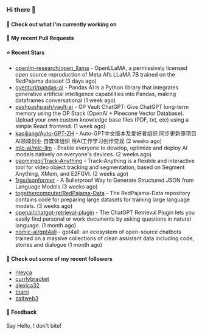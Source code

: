 ### Hi there 👋

#### 👷 Check out what I'm currently working on

#### 🔨 My recent Pull Requests


#### ⭐ Recent Stars

- [openlm-research/open_llama](https://github.com/openlm-research/open_llama) - OpenLLaMA, a permissively licensed open source reproduction of Meta AI’s LLaMA 7B trained on the RedPajama dataset (3 days ago)
- [gventuri/pandas-ai](https://github.com/gventuri/pandas-ai) - Pandas AI is a Python library that integrates generative artificial intelligence capabilities into Pandas, making dataframes conversational (1 week ago)
- [pashpashpash/vault-ai](https://github.com/pashpashpash/vault-ai) - OP Vault ChatGPT: Give ChatGPT long-term memory using the OP Stack (OpenAI &#43; Pinecone Vector Database). Upload your own custom knowledge base files (PDF, txt, etc) using a simple React frontend. (1 week ago)
- [kaqijiang/Auto-GPT-ZH](https://github.com/kaqijiang/Auto-GPT-ZH) - Auto-GPT中文版本及爱好者组织 同步更新原项目 AI领域创业 自媒体组织 用AI工作学习创作变现 (2 weeks ago)
- [mlc-ai/mlc-llm](https://github.com/mlc-ai/mlc-llm) - Enable everyone to develop, optimize and deploy AI models natively on everyone&#39;s devices. (2 weeks ago)
- [gaomingqi/Track-Anything](https://github.com/gaomingqi/Track-Anything) - Track-Anything is a flexible and interactive tool for video object tracking and segmentation, based on Segment Anything, XMem, and E2FGVI. (2 weeks ago)
- [1rgs/jsonformer](https://github.com/1rgs/jsonformer) - A Bulletproof Way to Generate Structured JSON from Language Models (3 weeks ago)
- [togethercomputer/RedPajama-Data](https://github.com/togethercomputer/RedPajama-Data) - The RedPajama-Data repository contains code for preparing large datasets for training large language models. (3 weeks ago)
- [openai/chatgpt-retrieval-plugin](https://github.com/openai/chatgpt-retrieval-plugin) - The ChatGPT Retrieval Plugin lets you easily find personal or work documents by asking questions in natural language. (1 month ago)
- [nomic-ai/gpt4all](https://github.com/nomic-ai/gpt4all) - gpt4all: an ecosystem of open-source chatbots trained on a massive collections of clean assistant data including code, stories and dialogue (1 month ago)

#### 👯 Check out some of my recent followers

- [rileyca](https://github.com/rileyca)
- [currlybracket](https://github.com/currlybracket)
- [alexica32](https://github.com/alexica32)
- [tnarrj](https://github.com/tnarrj)
- [zaitweb3](https://github.com/zaitweb3)

#### 💬 Feedback

Say Hello, I don't bite!